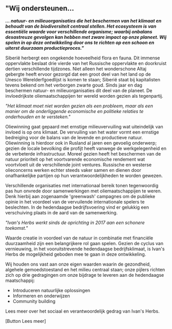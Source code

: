 ## "Wij ondersteunen...
_**... natuur- en milieuorganisaties die het beschermen van het klimaat en behoudt van de biodiversiteit centraal stellen. Het ecosysteem is van essentiële waarde voor verschillende organisme; waarbij onbalans desastreuze gevolgen kan hebben met zware impact op onze planeet. Wij spelen in op deze ontwikkeling door ons te richten op een schoon en uiterst duurzaam productieproces."**_

Siberië herbergt een ongekende hoeveelheid flora en fauna. Dit immense oppervlakte beslaat drie vierde van het Russische oppervlakte en doorkruist dertien verschillende tijdzones. Niet alleen het wonderschone Altaj gebergte heeft ervoor gezorgd dat een groot deel van het land op de Unesco Werelderfgoedlijst is komen te staan; Siberië staat bij kapitalisten tevens bekend om het verborgen zwarte goud. Sinds jaar en dag beschermen natuur- en milieuorganisaties dit deel van de planeet. De invloedrijkste oliemaatschappijen ter wereld worden gezien als tegenpartij.

_"Het klimaat moet niet worden gezien als een probleem, maar als een manier om de onderliggende economische en politieke relaties te onderhouden en te versteken."_

Oliewinning gaat gepaard met ernstige milieuvervuiling wat uiteindelijk van invloed is op ons klimaat. De vervuiling van het water vormt een ernstige bedreiging voor de balans van de levende en productieve natuur. Oliewinning is hierdoor ook in Rusland al jaren een gevoelig onderwerp; gezien de locale bevolking die profijt heeft vanwege de werkgelegenheid en de verbeterde infrastructuur. Moreel gezien heeft het beschermen van de natuur prioriteit op het voortvarende economische rendement wat voortvloeit uit de verschillende joint ventures. Russische en westerse olieconcerns werken echter steeds vaker samen en dienen door onafhankelijke partijen op hun verantwoordelijkheden te worden gewezen. 

Verschillende organisaties met internationaal bereik tonen tegenwoordig pas hun onvrede door samenwerkingen met oliemaatschappijen te weren. Denk hierbij aan zogenaamde 'greenwash' campagnes om de publieke opinie in het voordeel van de vervuilende internationale spelers te beslechten. In de hedendaagse bedrijfsvoering vind er gelukkig een verschuiving plaats in de aard van de samenwerking. 

_"Ivan's Herbs werkt sinds de oprichting in 2017 aan een schonere toekomst."_

Waarde creatie in voordeel van de natuur in combinatie met financiële duurzaamheid zijn een belangrijkere rol gaan spelen. Gezien de cyclus van vernieuwing, in het vooruitstrevende hedendaagse bedrijfsklimaat, is Ivan's Herbs de mogelijkheid geboden mee te gaan in deze ontwikkeling. 

Wij houden ons vast aan onze eigen waarden waarin de gezondheid, algehele gemoedstoestand en het milieu centraal staan; onze pijlers richten zich op drie gedragingen om onze bijdrage te leveren aan de hedendaagse maatschappij:

* Introduceren natuurlijke oplossingen
* Informeren en onderwijzen
* Community building

Lees meer over het sociaal en verantwoordelijk gedrag van Ivan's Herbs. 

[Button Lees meer]
